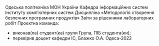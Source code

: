 Одеська політехніка МОН України
Кафедра інформаційних систем Інституту комп’ютерних систем
Дисципліна «Методологія створення безпечних програмних продуктів»
Звіти за рішеннями лабораторних робіт
Проєктна команда:
- виконав(ла) студент(ка) групи Група, ПІБ студента(ки);
- перевірив доцент кафедри ІС, Блажко О.А.
Одеса-2022

